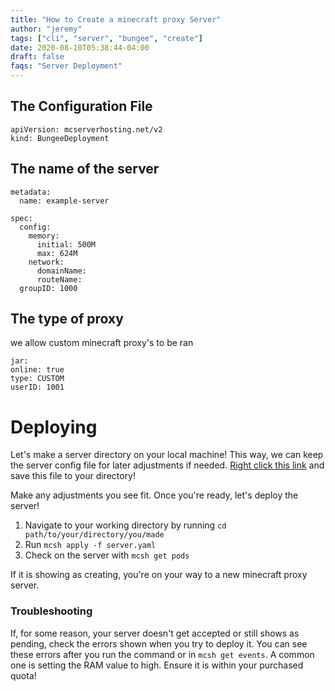 ```yaml
---
title: "How to Create a minecraft proxy Server"
author: "jeremy"
tags: ["cli", "server", "bungee", "create"]
date: 2020-08-10T05:38:44-04:00
draft: false
faqs: "Server Deployment"
---
```

## The Configuration File
```
apiVersion: mcserverhosting.net/v2
kind: BungeeDeployment
```
## The name of the server
```
metadata:
  name: example-server
```
```
spec:
  config:
    memory:
      initial: 500M
      max: 624M
    network:
      domainName: 
      routeName:
  groupID: 1000
  ```
  ## The type of proxy
  we allow custom minecraft proxy's to be ran 
  ```
  jar:
  online: true
  type: CUSTOM
  userID: 1001
  ```
  # Deploying

Let's make a server directory on your local machine! This way, we can keep the server config file for later adjustments if needed. [Right click this link](https://raw.githubusercontent.com/mcserverhosting-net/mc-operator/master/server-op/deploy/crds/mcserverhosting.net_v2_minecraftserver_cr.yaml) and save this file to your directory!

Make any adjustments you see fit. Once you're ready, let's deploy the server!

1. Navigate to your working directory by running `cd path/to/your/directory/you/made`
2. Run `mcsh apply -f server.yaml`
3. Check on the server with `mcsh get pods`

If it is showing as creating, you're on your way to a new minecraft proxy server.

### Troubleshooting
If, for some reason, your server doesn't get accepted or still shows as pending, check the errors shown when you try to deploy it. 
You can see these errors after you run the command or in `mcsh get events`. A common one is setting the RAM value to high. Ensure it is within your purchased quota! 